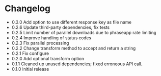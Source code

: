 # Changelog

* 0.3.0 Add option to use different response key as file name
* 0.2.6 Update third-party dependencies, fix tests
* 0.2.5 Limit number of parallel downloads due to phraseapp rate limiting
* 0.2.4 Improve handling of status codes
* 0.2.3 Fix parallel processing
* 0.2.2 Change transform method to accept and return a string
* 0.2.1 Fix configure
* 0.2.0 Add optional transform option
* 0.1.1 Cleaned up unused dependencies; fixed erroneous API call.
* 0.1.0 Initial release
